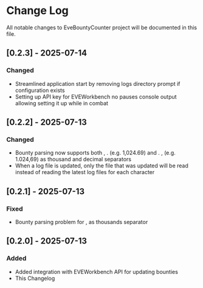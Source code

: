 # Change Log

All notable changes to EveBountyCounter project will be documented in this file.

## [0.2.3] - 2025-07-14

### Changed
- Streamlined application start by removing logs directory prompt if configuration exists
- Setting up API key for EVEWorkbench no pauses console output allowing setting it up while in combat

## [0.2.2] - 2025-07-13

### Changed
- Bounty parsing now supports both , . (e.g. 1,024.69) and . , (e.g. 1.024,69) as thousand and decimal separators
- When a log file is updated, only the file that was updated will be read instead of reading the latest log files for each character

## [0.2.1] - 2025-07-13

### Fixed
- Bounty parsing problem for , as thousands separator

## [0.2.0] - 2025-07-13

### Added
- Added integration with EVEWorkbench API for updating bounties
- This Changelog
